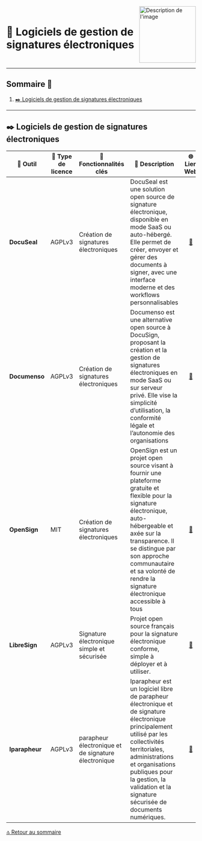 <div style="display: flex; align-items: center; justify-content: space-between;">
  <h1>📄 Logiciels de gestion de signatures électroniques</h1>
  <img src="Img/switchtoopen1.png" alt="Description de l'image" width="150" height="150">
</div>

---

## Sommaire 📖 <a id="sommaire"></a>
1. [✒️ Logiciels de gestion de signatures électroniques](#logiciels-signatures)

---

## ✒️ Logiciels de gestion de signatures électroniques <a id="logiciels-signatures"></a>

| 🌟 **Outil** | 🔑 **Type de licence** | 🚀 **Fonctionnalités clés** | 📝 **Description** | 🌐 **Lien Web** |
|---|---|---|---|---|
| **DocuSeal** | AGPLv3  | Création de signatures électroniques | DocuSeal est une solution open source de signature électronique, disponible en mode SaaS ou auto-hébergé. Elle permet de créer, envoyer et gérer des documents à signer, avec une interface moderne et des workflows personnalisables | <div align="center"><a href="https://www.docuseal.co/">🔗</a></div> |
| **Documenso** | AGPLv3  | Création de signatures électroniques | Documenso est une alternative open source à DocuSign, proposant la création et la gestion de signatures électroniques en mode SaaS ou sur serveur privé. Elle vise la simplicité d’utilisation, la conformité légale et l’autonomie des organisations | <div align="center"><a href="https://github.com/documenso/documenso">🔗</a></div> |
| **OpenSign** | MIT | Création de signatures électroniques | OpenSign est un projet open source visant à fournir une plateforme gratuite et flexible pour la signature électronique, auto-hébergeable et axée sur la transparence. Il se distingue par son approche communautaire et sa volonté de rendre la signature électronique accessible à tous | <div align="center"><a href="https://github.com/OpenSignLabs/OpenSign">🔗</a></div> |
| **LibreSign** | AGPLv3	 | Signature électronique simple et sécurisée | Projet open source français pour la signature électronique conforme, simple à déployer et à utiliser. | <div align="center"><a href="https://libresign.org/">🔗</a></div> |
| **Iparapheur** | AGPLv3	 | parapheur électronique et de signature électronique | Iparapheur est un logiciel libre de parapheur électronique et de signature électronique principalement utilisé par les collectivités territoriales, administrations et organisations publiques pour la gestion, la validation et la signature sécurisée de documents numériques. | <div align="center"><a href="https://www.libriciel.fr/i-parapheur">🔗</a></div> |

[🔝 Retour au sommaire](#sommaire)
